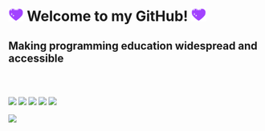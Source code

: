 # <img src="https://raw.githubusercontent.com/Tess314/Tess314/master/heart.gif" width="30px"> Welcome to my GitHub! <img src="https://raw.githubusercontent.com/Tess314/Tess314/master/heart.gif" width="30px">

## Making programming education widespread and accessible

<br />
<br />

[<img src="https://img.shields.io/badge/youtube-%23FF0000.svg?&style=for-the-badge&logo=youtube&logoColor=white" />](https://www.youtube.com/c/techietessie)
[<img src="https://img.shields.io/badge/twitter-%231DA1F2.svg?&style=for-the-badge&logo=twitter&logoColor=white" />](https://twitter.com/TessWOfficial)
[<img src="https://img.shields.io/badge/linkedin-%230077B5.svg?&style=for-the-badge&logo=linkedin&logoColor=white" />](https://www.linkedin.com/in/tess-watt-4882941b3/)
[<img src="https://img.shields.io/badge/instagram-%23E4405F.svg?style=for-the-badge&logo=Instagram&logoColor=white" />](https://www.instagram.com/techie_tessie/)
[<img src="https://img.shields.io/badge/my book-%2551530.svg?style=for-the-badge&logo=amazon&logoColor=white" />](https://iasti.carrd.co/)

<img align="center" src="https://github-readme-stats.vercel.app/api?username=Tess314&show_icons=true&line_height=27&count_private=true&title_color=8C52FF"/>
